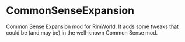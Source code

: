 # CommonSenseExpansion
Common Sense Expansion mod for RimWorld. It adds some tweaks that could be (and may be) in the well-known Common Sense mod.
